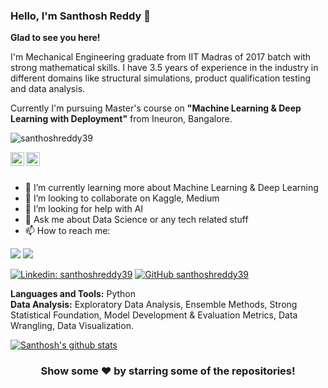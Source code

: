### Hello, I'm Santhosh Reddy 👋
**Glad to see you here!**

I'm Mechanical Engineering graduate from IIT Madras of 2017 batch with strong mathematical skills. I have 3.5 years of experience in the industry in different domains like structural simulations, product qualification testing and data analysis.

Currently I'm pursuing Master's course on **"Machine Learning & Deep Learning with Deployment"** from Ineuron, Bangalore.

<p align="left"> <img src="https://komarev.com/ghpvc/?username=santhoshreddy39&label=Views&color=blue&style=plastic" alt="santhoshreddy39" /> </p>

</a>
<a href="https://linkedin.com/in/santhoshreddy39">
  <img align="left" alt="Santhosh's Linkdein" width="22px" src="https://cdn.jsdelivr.net/npm/simple-icons@v3/icons/linkedin.svg" />
</a>
<a href="https://github.com/santhoshreddy39">
  <img align="left" alt="Santhosh's Github" width="22px" src="https://cdn.jsdelivr.net/npm/simple-icons@v3/icons/github.svg" />
</a>

<br/>
<br/>

- 🌱 I’m currently learning more about Machine Learning & Deep Learning
- 👯 I’m looking to collaborate on Kaggle, Medium
- 🤔 I’m looking for help with AI
- 💬 Ask me about Data Science or any tech related stuff
- 📫 How to reach me:

[<img target="_blank" src="https://img.icons8.com/doodle/64/000000/skype--v1.png"/>](https://join.skype.com/invite/UPgtZxags9eh) [<img target="_blank" src="https://img.icons8.com/doodle/64/000000/linkedin-circled.png"/>](https://www.linkedin.com/in/santhoshreddy39/)


[![Linkedin: santhoshreddy39](https://img.shields.io/badge/-santhoshreddy39-blue?style=flat-square&logo=Linkedin&logoColor=white&link=https://www.linkedin.com/in/santhoshreddy39/)](https://www.linkedin.com/in/santhoshreddy39/)
[![GitHub santhoshreddy39](https://img.shields.io/github/followers/santhoshreddy39?label=follow&style=social)](https://github.com/santhoshreddy39)

**Languages and Tools:**  Python   <br />
**Data Analysis:** Exploratory Data Analysis, Ensemble Methods, Strong Statistical Foundation, Model Development & Evaluation Metrics, Data Wrangling, Data Visualization.
 
</a>
<a href="https://github.com/santhoshreddy39">
 <img align="center" src="https://github-readme-stats.vercel.app/api?username=santhoshreddy39&show_icons=true&theme=light&line_height=27" alt="Santhosh's github stats"/>
</a>

<div align="center">

### Show some ❤️ by starring some of the repositories!

</div>
